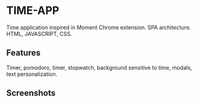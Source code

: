 # TIME-APP

Time application inspired in Moment Chrome extension.
SPA architecture.
HTML, JAVASCRIPT, CSS.

## Features
Timer, pomodoro, timer, stopwatch, background sensitive to time, modals, text personalization.

## Screenshots

